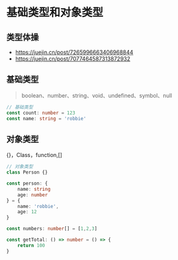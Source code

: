 # 基础类型和对象类型

## 类型体操

- https://juejin.cn/post/7265996663406968844
- https://juejin.cn/post/7077464587313872932

## 基础类型

> boolean、number、string、void、undefined、symbol、null

```ts
// 基础类型
const count: number = 123
const name: string = 'robbie'
```

## 对象类型

{}，Class，function,[]

```ts
// 对象类型
class Person {}

const person: {
    name: string
    age: number
} = {
    name: 'robbie',
    age: 12
}

const numbers: number[] = [1,2,3]

const getTotal: () => number = () => {
    return 100
}
```